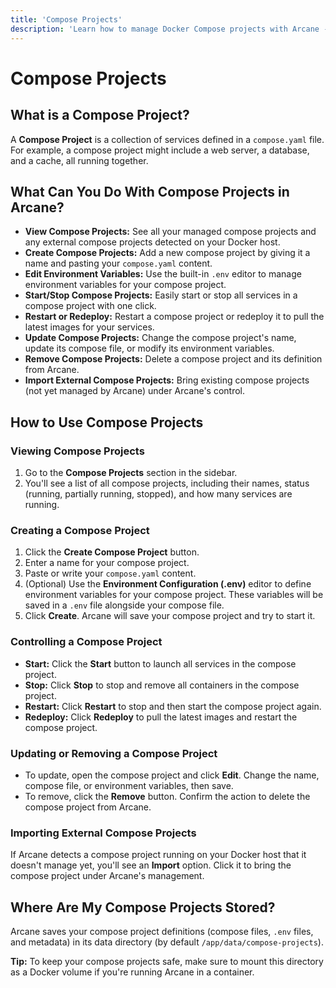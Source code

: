 ```yaml
---
title: 'Compose Projects'
description: 'Learn how to manage Docker Compose projects with Arcane - create, edit, start, stop, and deploy multi-service applications.'
---
```


<script lang="ts">
import ComposeEnvNote from '$lib/components/compose-env-note.svelte';
</script>

# Compose Projects

## What is a Compose Project?

A **Compose Project** is a collection of services defined in a `compose.yaml` file. For example, a compose project might include a web server, a database, and a cache, all running together.

## What Can You Do With Compose Projects in Arcane?

- **View Compose Projects:** See all your managed compose projects and any external compose projects detected on your Docker host.
- **Create Compose Projects:** Add a new compose project by giving it a name and pasting your `compose.yaml` content.
- **Edit Environment Variables:** Use the built-in `.env` editor to manage environment variables for your compose project.
- **Start/Stop Compose Projects:** Easily start or stop all services in a compose project with one click.
- **Restart or Redeploy:** Restart a compose project or redeploy it to pull the latest images for your services.
- **Update Compose Projects:** Change the compose project's name, update its compose file, or modify its environment variables.
- **Remove Compose Projects:** Delete a compose project and its definition from Arcane.
- **Import External Compose Projects:** Bring existing compose projects (not yet managed by Arcane) under Arcane's control.

## How to Use Compose Projects

### Viewing Compose Projects

1. Go to the **Compose Projects** section in the sidebar.
2. You'll see a list of all compose projects, including their names, status (running, partially running, stopped), and how many services are running.

### Creating a Compose Project

1. Click the **Create Compose Project** button.
2. Enter a name for your compose project.
3. Paste or write your `compose.yaml` content.
4. (Optional) Use the **Environment Configuration (.env)** editor to define environment variables for your compose project. These variables will be saved in a `.env` file alongside your compose file.
5. Click **Create**. Arcane will save your compose project and try to start it.

<ComposeEnvNote />

### Controlling a Compose Project

- **Start:** Click the **Start** button to launch all services in the compose project.
- **Stop:** Click **Stop** to stop and remove all containers in the compose project.
- **Restart:** Click **Restart** to stop and then start the compose project again.
- **Redeploy:** Click **Redeploy** to pull the latest images and restart the compose project.

### Updating or Removing a Compose Project

- To update, open the compose project and click **Edit**. Change the name, compose file, or environment variables, then save.
- To remove, click the **Remove** button. Confirm the action to delete the compose project from Arcane.

### Importing External Compose Projects

If Arcane detects a compose project running on your Docker host that it doesn't manage yet, you'll see an **Import** option. Click it to bring the compose project under Arcane's management.

## Where Are My Compose Projects Stored?

Arcane saves your compose project definitions (compose files, `.env` files, and metadata) in its data directory (by default `/app/data/compose-projects`).

**Tip:** To keep your compose projects safe, make sure to mount this directory as a Docker volume if you're running Arcane in a container.

